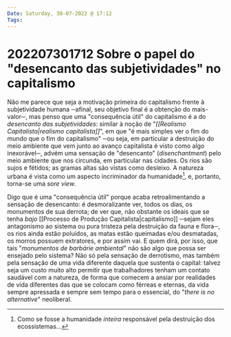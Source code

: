 ```yaml
---
Date: Saturday, 30-07-2022 @ 17:12
Tags: 
---
```

# 202207301712 Sobre o papel do "desencanto das subjetividades" no capitalismo
Não me parece que seja a motivação primeira do capitalismo frente à subjetividade humana ─afinal, seu objetivo final é a obtenção do mais-valor─, mas penso que uma "consequência útil" do capitalismo é a do *desencanto das subjetividades*: similar à noção de "*[[Realismo Capitalista|realismo capitalista]]*", em que "é mais simples ver o fim do mundo que o fim do capitalismo" ─ou seja, em particular a destruição do meio ambiente que vem junto ao avanço capitalista é visto como algo inexorável─, advém uma sensação de "desencanto" (*disenchantment*) pelo meio ambiente que nos circunda, em particular nas cidades. Os rios são sujos e fétidos; as gramas altas são vistas como desleixo. A natureza urbana é vista como um aspecto incriminador da humanidade[^1], e, portanto, torna-se uma *sore view*. 

Digo que é uma "consequência útil" porque acaba retroalimentando a sensação de desencanto: é desmoralizante ver, todos os dias, os monumentos de sua derrota; de ver que, não obstante os ideais que se tenha *bajo* [[Processo de Produção Capitalista|capitalismo]] ─sejam eles antagonismo ao sistema ou pura tristeza pela destruição da fauna e flora─, os rios ainda estão poluídos, as matas estão queimadas e/ou desmatadas, os morros possuem extratores, e por assim vai. E quem dirá, por isso, que tais "*monumentos de barbárie ambiental*" não são algo que possa ser ensejado pelo sistema? Não só pela sensação de derrotismo, mas também pela sensação de uma vida diferente daquela que sustenta o capital: talvez seja um custo muito alto permitir que trabalhadores tenham um contato saudável com a natureza, de forma que comecem a ansiar por realidades de vida diferentes das que se colocam como férreas e eternas, da vida sempre apressada e sempre sem tempo para o essencial, do "*there is no alternative*" neoliberal.

[^1]: Como se fosse a humanidade *inteira* responsável pela destruição dos ecossistemas...
